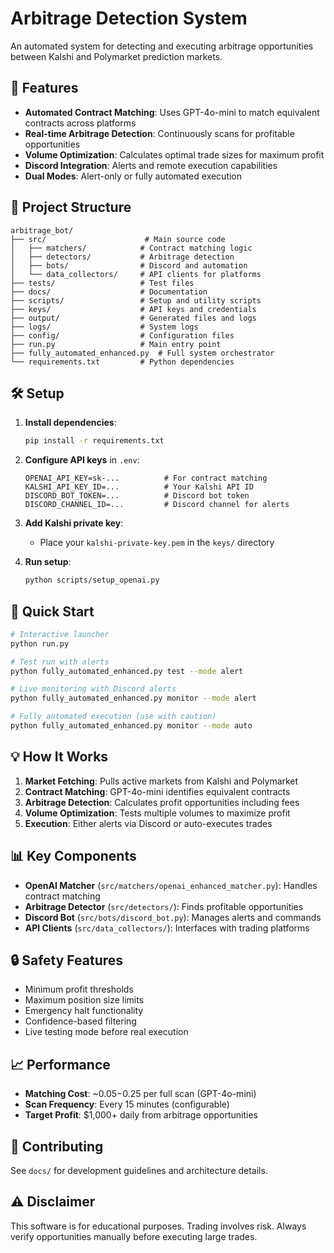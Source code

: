 # Arbitrage Detection System

An automated system for detecting and executing arbitrage opportunities between Kalshi and Polymarket prediction markets.

## 🚀 Features

- **Automated Contract Matching**: Uses GPT-4o-mini to match equivalent contracts across platforms
- **Real-time Arbitrage Detection**: Continuously scans for profitable opportunities
- **Volume Optimization**: Calculates optimal trade sizes for maximum profit
- **Discord Integration**: Alerts and remote execution capabilities
- **Dual Modes**: Alert-only or fully automated execution

## 📁 Project Structure

```
arbitrage_bot/
├── src/                      # Main source code
│   ├── matchers/            # Contract matching logic
│   ├── detectors/           # Arbitrage detection
│   ├── bots/                # Discord and automation
│   └── data_collectors/     # API clients for platforms
├── tests/                   # Test files
├── docs/                    # Documentation
├── scripts/                 # Setup and utility scripts
├── keys/                    # API keys and credentials
├── output/                  # Generated files and logs
├── logs/                    # System logs
├── config/                  # Configuration files
├── run.py                   # Main entry point
├── fully_automated_enhanced.py  # Full system orchestrator
└── requirements.txt         # Python dependencies
```

## 🛠️ Setup

1. **Install dependencies**:
   ```bash
   pip install -r requirements.txt
   ```

2. **Configure API keys** in `.env`:
   ```
   OPENAI_API_KEY=sk-...          # For contract matching
   KALSHI_API_KEY_ID=...          # Your Kalshi API ID
   DISCORD_BOT_TOKEN=...          # Discord bot token
   DISCORD_CHANNEL_ID=...         # Discord channel for alerts
   ```

3. **Add Kalshi private key**:
   - Place your `kalshi-private-key.pem` in the `keys/` directory

4. **Run setup**:
   ```bash
   python scripts/setup_openai.py
   ```

## 🎯 Quick Start

```bash
# Interactive launcher
python run.py

# Test run with alerts
python fully_automated_enhanced.py test --mode alert

# Live monitoring with Discord alerts
python fully_automated_enhanced.py monitor --mode alert

# Fully automated execution (use with caution)
python fully_automated_enhanced.py monitor --mode auto
```

## 💡 How It Works

1. **Market Fetching**: Pulls active markets from Kalshi and Polymarket
2. **Contract Matching**: GPT-4o-mini identifies equivalent contracts
3. **Arbitrage Detection**: Calculates profit opportunities including fees
4. **Volume Optimization**: Tests multiple volumes to maximize profit
5. **Execution**: Either alerts via Discord or auto-executes trades

## 📊 Key Components

- **OpenAI Matcher** (`src/matchers/openai_enhanced_matcher.py`): Handles contract matching
- **Arbitrage Detector** (`src/detectors/`): Finds profitable opportunities
- **Discord Bot** (`src/bots/discord_bot.py`): Manages alerts and commands
- **API Clients** (`src/data_collectors/`): Interfaces with trading platforms

## 🔒 Safety Features

- Minimum profit thresholds
- Maximum position size limits
- Emergency halt functionality
- Confidence-based filtering
- Live testing mode before real execution

## 📈 Performance

- **Matching Cost**: ~$0.05-$0.25 per full scan (GPT-4o-mini)
- **Scan Frequency**: Every 15 minutes (configurable)
- **Target Profit**: $1,000+ daily from arbitrage opportunities

## 🤝 Contributing

See `docs/` for development guidelines and architecture details.

## ⚠️ Disclaimer

This software is for educational purposes. Trading involves risk. Always verify opportunities manually before executing large trades.
